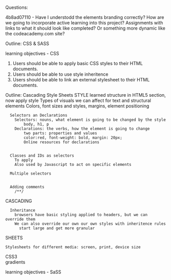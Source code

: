 Questions:

4b8ad07110 - Have I understodd the elements branding correctly?
How are we going to incorporate active learning into this project? Assignments with links to what it should look like completed? Or something more dynamic like the codeacademy.com site?

Outline:
CSS & SASS

learning objectives - CSS
1. Users should be able to apply basic CSS styles to their HTML documents.
2. Users should be able to use style inheritence 
2. Users should be able to link an external stylesheet to their HTML documents.

Outline:
Cascading Style Sheets
  STYLE
    learned structure in HTML5 section, now apply style
    Types of visuals we can affect for text and structural elements
      Colors, font sizes and styles, margins, element positioning
  
      Selectors an Declarations    
        Selectors: nouns, what element is going to be changed by the style
            body, h1, p
        Declarations: the verbs, how the element is going to change
            two parts: properties and values
            color:red, font-weight: bold, margin: 20px;
            Online resources for declarations

      
      Classes and IDs as selectors
        To apply 
        Also used by Javascript to act on specific elements

      Multiple selectors


      Adding comments
        /**/


  CASCADING

      Inheritance
        browsers have basic styling applied to headers, but we can override them
        We can also override our own our own styles with inheritence rules
          start large and get more granular

  SHEETS

    Stylesheets for different media: screen, print, device size
      
      
      
   CSS3    
    gradients

learning objectives - SaSS

